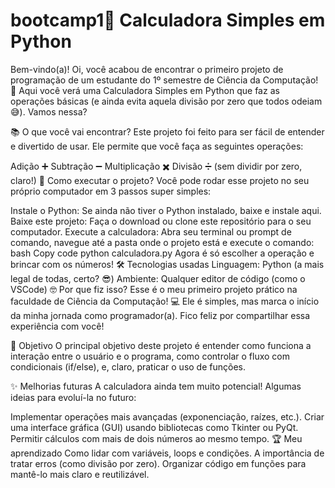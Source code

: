 # bootcamp1🧮 Calculadora Simples em Python
Bem-vindo(a)!
Oi, você acabou de encontrar o primeiro projeto de programação de um estudante do 1º semestre de Ciência da Computação! 🚀 Aqui você verá uma Calculadora Simples em Python que faz as operações básicas (e ainda evita aquela divisão por zero que todos odeiam 😅). Vamos nessa?

📚 O que você vai encontrar?
Este projeto foi feito para ser fácil de entender e divertido de usar. Ele permite que você faça as seguintes operações:

Adição ➕
Subtração ➖
Multiplicação ✖️
Divisão ➗ (sem dividir por zero, claro!)
🚀 Como executar o projeto?
Você pode rodar esse projeto no seu próprio computador em 3 passos super simples:

Instale o Python: Se ainda não tiver o Python instalado, baixe e instale aqui.
Baixe este projeto: Faça o download ou clone este repositório para o seu computador.
Execute a calculadora: Abra seu terminal ou prompt de comando, navegue até a pasta onde o projeto está e execute o comando:
bash
Copy code
python calculadora.py
Agora é só escolher a operação e brincar com os números!
🛠️ Tecnologias usadas
Linguagem: Python (a mais legal de todas, certo? 😎)
Ambiente: Qualquer editor de código (como o VSCode)
🤓 Por que fiz isso?
Esse é o meu primeiro projeto prático na faculdade de Ciência da Computação! 💻 Ele é simples, mas marca o início da minha jornada como programador(a). Fico feliz por compartilhar essa experiência com você!

🎯 Objetivo
O principal objetivo deste projeto é entender como funciona a interação entre o usuário e o programa, como controlar o fluxo com condicionais (if/else), e, claro, praticar o uso de funções.

✨ Melhorias futuras
A calculadora ainda tem muito potencial! Algumas ideias para evoluí-la no futuro:

Implementar operações mais avançadas (exponenciação, raízes, etc.).
Criar uma interface gráfica (GUI) usando bibliotecas como Tkinter ou PyQt.
Permitir cálculos com mais de dois números ao mesmo tempo.
🏆 Meu aprendizado
Como lidar com variáveis, loops e condições.
A importância de tratar erros (como divisão por zero).
Organizar código em funções para mantê-lo mais claro e reutilizável.
